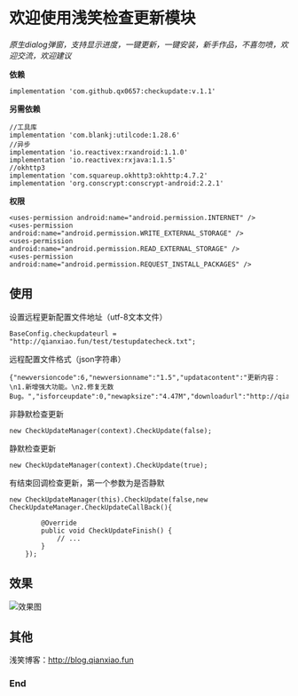 # 欢迎使用浅笑检查更新模块
*原生dialog弹窗，支持显示进度，一键更新，一键安装，新手作品，不喜勿喷，欢迎交流，欢迎建议*

**依赖**

    implementation 'com.github.qx0657:checkupdate:v.1.1'

**另需依赖**

    //工具库
    implementation 'com.blankj:utilcode:1.28.6'
    //异步
    implementation 'io.reactivex:rxandroid:1.1.0'
    implementation 'io.reactivex:rxjava:1.1.5'
    //okhttp3
    implementation 'com.squareup.okhttp3:okhttp:4.7.2'
    implementation 'org.conscrypt:conscrypt-android:2.2.1'


**权限**

    <uses-permission android:name="android.permission.INTERNET" />
    <uses-permission android:name="android.permission.WRITE_EXTERNAL_STORAGE" />
    <uses-permission android:name="android.permission.READ_EXTERNAL_STORAGE" />
    <uses-permission android:name="android.permission.REQUEST_INSTALL_PACKAGES" />



## 使用
设置远程更新配置文件地址（utf-8文本文件）

    BaseConfig.checkupdateurl = "http://qianxiao.fun/test/testupdatecheck.txt";

远程配置文件格式（json字符串）

    {"newversioncode":6,"newversionname":"1.5","updatacontent":"更新内容：\n1.新增强大功能。\n2.修复无数Bug。","isforceupdate":0,"newapksize":"4.47M","downloadurl":"http://qianxiao.fun/sw/test/1.apk","newapkmd5"="736f68c982ce072e224acd4e4637987d"}


非静默检查更新

    new CheckUpdateManager(context).CheckUpdate(false);

静默检查更新

    new CheckUpdateManager(context).CheckUpdate(true);

有结束回调检查更新，第一个参数为是否静默

    new CheckUpdateManager(this).CheckUpdate(false,new CheckUpdateManager.CheckUpdateCallBack(){

            @Override
            public void CheckUpdateFinish() {
                // ...
            }
        });


## 效果
![效果图](https://t1.picb.cc/uploads/2020/05/28/tJGcPe.md.gif "效果图")
## 其他
浅笑博客：<http://blog.qianxiao.fun>

### End

